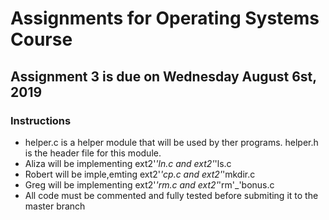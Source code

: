 # Assignments for Operating Systems Course
## Assignment 3 is due on Wednesday August 6st, 2019
### Instructions 
- helper.c is a helper module that will be used by ther programs. helper.h is the header file for this module.
- Aliza will be implementing ext2'_'ln.c and ext2'_'ls.c
- Robert will be imple,emting ext2'_'cp.c and ext2'_'mkdir.c
- Greg will be implementing ext2'_'rm.c and ext2'_'rm'_'bonus.c
- All code must be commented and fully tested before submiting it to the master branch
